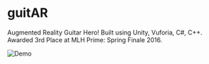 # guitAR
Augmented Reality Guitar Hero! Built using Unity, Vuforia, C#, C++. Awarded 3rd Place at MLH Prime: Spring Finale 2016.

![Demo](/guitAR_small.gif "Demo")
